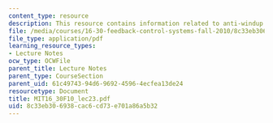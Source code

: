 ```yaml
---
content_type: resource
description: This resource contains information related to anti-windup.
file: /media/courses/16-30-feedback-control-systems-fall-2010/8c33eb306938cac6cd73e701a86a5b32_MIT16_30F10_lec23.pdf
file_type: application/pdf
learning_resource_types:
- Lecture Notes
ocw_type: OCWFile
parent_title: Lecture Notes
parent_type: CourseSection
parent_uid: 61c49743-94d6-9692-4596-4ecfea13de24
resourcetype: Document
title: MIT16_30F10_lec23.pdf
uid: 8c33eb30-6938-cac6-cd73-e701a86a5b32
---
```

